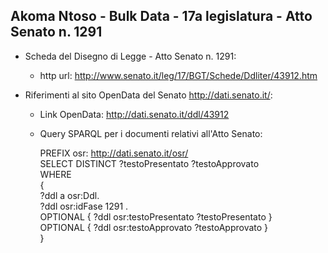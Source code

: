 ## Akoma Ntoso - Bulk Data - 17a legislatura - Atto Senato n. 1291 ##

* Scheda del Disegno di Legge - Atto Senato n. 1291:
	* http url: http://www.senato.it/leg/17/BGT/Schede/Ddliter/43912.htm

* Riferimenti al sito OpenData del Senato http://dati.senato.it/:
	* Link OpenData: http://dati.senato.it/ddl/43912
	* Query SPARQL per i documenti relativi all'Atto Senato:

        PREFIX osr: <http://dati.senato.it/osr/>  
		SELECT DISTINCT ?testoPresentato ?testoApprovato  
		WHERE  
		{  
		    ?ddl a osr:Ddl.  
		    ?ddl osr:idFase 1291 .  
		    OPTIONAL { ?ddl osr:testoPresentato ?testoPresentato }  
		    OPTIONAL { ?ddl osr:testoApprovato ?testoApprovato }  
		}
		